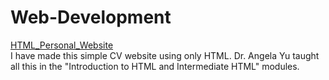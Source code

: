 # Web-Development
[HTML_Personal_Website](https://hansikasachdeva18.github.io/Web-Development/)
<br />
I have made this simple CV website using only HTML. Dr. Angela Yu taught all this in the "Introduction to HTML and Intermediate HTML" modules.
